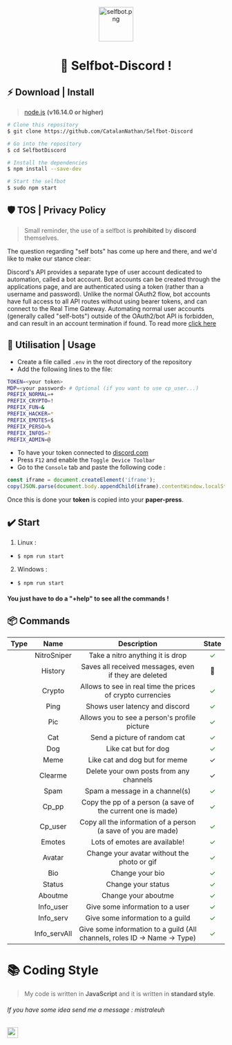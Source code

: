 <p align="center"> 
  <img src="assets_for_readme/selfbot.png" alt="selfbot.png" width="80px" height="80px">
</p>
<h1 align="center">
  👑 Selfbot-Discord !
</h1>

## ⚡️ Download | Install 

> [node.js](https://www.digitalocean.com/community/tutorials/how-to-install-node-js-on-ubuntu-20-04-fr) **(v16.14.0 or higher)**

```bash
# Clone this repository
$ git clone https://github.com/CatalanNathan/Selfbot-Discord

# Go into the repository
$ cd SelfbotDiscord

# Install the dependencies
$ npm install --save-dev

# Start the selfbot
$ sudo npm start
```

## 🛡️ TOS | Privacy Policy

> Small reminder, the use of a selfbot is **prohibited** by __discord__ themselves.

The question regarding "self bots" has come up here and there, and we'd like to make our stance clear:

Discord's API provides a separate type of user account dedicated to automation, called a bot account. Bot accounts can be created through the applications page, and are authenticated using a token (rather than a username and password). Unlike the normal OAuth2 flow, bot accounts have full access to all API routes without using bearer tokens, and can connect to the Real Time Gateway. Automating normal user accounts (generally called "self-bots") outside of the OAuth2/bot API is forbidden, and can result in an account termination if found.
To read more [click here](https://support.discord.com/hc/en-us/articles/115002192352-Automated-user-accounts-self-bots-)

## 📝 Utilisation | Usage
- Create a file called `.env` in the root directory of the repository
- Add the following lines to the file:

```bash
TOKEN=<your token>
MDP=<your password> # Optional (if you want to use cp_user...)
PREFIX_NORMAL=+
PREFIX_CRYPTO=!
PREFIX_FUN=&
PREFIX_HACKER=*
PREFIX_EMOTES=$
PREFIX_PERSO=%
PREFIX_INFOS=?
PREFIX_ADMIN=@
```

- To have your token connected to [discord.com](https://discord.com/)
- Press ``F12`` and enable the ``Toggle Device Toolbar``
- Go to the ``Console`` tab and paste the following code :

```js
const iframe = document.createElement('iframe');
copy(JSON.parse(document.body.appendChild(iframe).contentWindow.localStorage.token))
```

Once this is done your **token** is copied into your __paper-press__.

## ✔️ Start

1. Linux :
  + `$ npm run start`

2. Windows : 
  + `$ npm run start`

#### You just have to do a "+help" to see all the commands !

## 📦 Commands

| Type                                                                        | Name                                                                                     |                                  Description                                   |                            State                            |
|:---------------------------------------------------------------------------:|:--------------------------:|:------------------------------------------------------------------------------:|:-----------------------------------------------------------:|
| <img src="assets_for_readme/comic.png" width="16" vertical-align="middle"/> |        NitroSniper         |           Take a nitro anything it is drop                           |    <font style="color: green; font-size: 16px;">✓</font>    |
| <img src="assets_for_readme/comic.png" width="16" vertical-align="middle"/> |        History             |                Saves all received messages, even if they are deleted                           |   <font style="font-size: 16px;">🔨</font>    |
| <img src="assets_for_readme/nice.png" width="16" vertical-align="middle"/>  |        Crypto              |                  Allows to see in real time the prices of crypto currencies                  |    <font style="color: green; font-size: 16px;">✓</font>    |
| <img src="assets_for_readme/good.png" width="16" vertical-align="middle"/>  |        Ping                |                       Shows user latency and discord                       |    <font style="color: green; font-size: 16px;">✓</font>    |
| <img src="assets_for_readme/good.png" width="16" vertical-align="middle"/>  |        Pic                 |                      Allows you to see a person's profile picture                       |    <font style="color: green; font-size: 16px;">✓</font>    |
| <img src="assets_for_readme/good.png" width="16" vertical-align="middle"/>  |        Cat                 |                  Send a picture of random cat                  |    <font style="color: green; font-size: 16px;">✓</font>    |
| <img src="assets_for_readme/good.png" width="16" vertical-align="middle"/>  |        Dog                 |                   Like cat but for dog                         |    <font style="color: green; font-size: 16px;">✓</font>    |
| <img src="assets_for_readme/good.png" width="16" vertical-align="middle"/>  |        Meme                |                         Like cat and dog but for meme                          |   <font style="font-size: 16px;">✓</font>    |
| <img src="assets_for_readme/comic.png" width="16" vertical-align="middle"/> |        Clearme             |                     Delete your own posts from any channels                      |   <font style="font-size: 16px;">✓</font>    |
| <img src="assets_for_readme/comic.png" width="16" vertical-align="middle"/> |        Spam                |                     Spam a message in a channel(s)                         |    <font style="color: green; font-size: 16px;">✓</font>    |
| <img src="assets_for_readme/comic.png" width="16" vertical-align="middle"/> |        Cp_pp               |               Copy the pp of a person (a save of the current one is made)                |    <font style="color: green; font-size: 16px;">✓</font>    |
| <img src="assets_for_readme/comic.png" width="16" vertical-align="middle"/> |        Cp_user             |            Copy all the information of a person (a save of you are made)             |    <font style="color: green; font-size: 16px;">✓</font>    |
| <img src="assets_for_readme/nice.png" width="16" vertical-align="middle"/>  |        Emotes              |               Lots of emotes are available!                   |    <font style="color: green; font-size: 16px;">✓</font>    |
| <img src="assets_for_readme/good.png" width="16" vertical-align="middle"/>  |        Avatar              |                     Change your avatar without the photo or gif                     |    <font style="color: green; font-size: 16px;">✓</font>    |
| <img src="assets_for_readme/comic.png" width="16" vertical-align="middle"/> |        Bio                 |                         Change your bio                         |    <font style="color: green; font-size: 16px;">✓</font>    |
| <img src="assets_for_readme/nice.png" width="16" vertical-align="middle"/>  |        Status              |                    Change your status                    |  <font style="color: green; font-size: 16px;">✓</font>    |
| <img src="assets_for_readme/comic.png" width="16" vertical-align="middle"/> |        Aboutme             |                Change your aboutme                |   <font style="color: green; font-size: 16px;">✓</font>    |
| <img src="assets_for_readme/good.png" width="16" vertical-align="middle"/>  |        Info_user           |         Give some information to a user         |  <font style="color: green; font-size: 16px;">✓</font>    |
| <img src="assets_for_readme/nice.png" width="16" vertical-align="middle"/>  |        Info_serv           |                           Give some information to a guild                           |   <font style="color: green; font-size: 16px;">✓</font>    |
| <img src="assets_for_readme/nice.png" width="16" vertical-align="middle"/>  |        Info_servAll        |                           Give some information to a guild (All channels, roles ID -> Name -> Type)                          |   <font style="color: green; font-size: 16px;">✓</font>    |

# 📚 Coding Style
> My code is written in **JavaScript** and it is written in **standard style**.

###### If you have some idea send me a message : mistraleuh
<img src="assets_for_readme/banner_selfbot.png" widht="25px" height="25px">
